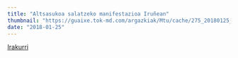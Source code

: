 ```yaml
---
title: "Altsasukoa salatzeko manifestazioa Iruñean"
thumbnail: "https://guaixe.tok-md.com/argazkiak/Mtu/cache/275_20180125_Altsasukoak_Aske_apirilaren_14ko_manifestazioa_aurkezten_1_UTZITAKOA_content.jpg"
date: "2018-01-25"
---
```

[Irakurri](https://guaixe.eus/altsasu/1516881393438-altsasukoa-salatzeko-manifestazioa-irunean)
